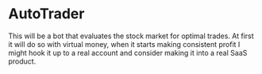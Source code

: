 # AutoTrader
This will be a bot that evaluates the stock market for optimal trades. At first it will do so with virtual money, when it starts making consistent profit I might hook it up to a real account and consider making it into a real SaaS product.
